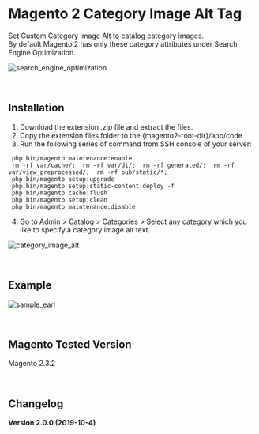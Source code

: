 # Magento 2 Category Image Alt Tag
Set Custom Category Image Alt to catalog category images. 
<br/>
By default Magento 2 has only these category attributes under Search Engine Optimization.

![search_engine_optimization](https://user-images.githubusercontent.com/14094984/66201033-ecb12b80-e6d4-11e9-9c22-2921a28a2643.png)


</br>

## Installation
1. Download the extension .zip file and extract the files.
2. Copy the extension files folder to the {magento2-root-dir}/app/code
3. Run the following series of command from SSH console of your server:
```
 php bin/magento maintenance:enable
 rm -rf var/cache/;  rm -rf var/di/;  rm -rf generated/;  rm -rf var/view_preprocessed/;  rm -rf pub/static/*;
 php bin/magento setup:upgrade
 php bin/magento setup:static-content:deploy -f
 php bin/magento cache:flush
 php bin/magento setup:clean
 php bin/magento maintenance:disable
```

4. Go to Admin > Catalog > Categories >  Select any category which you like to specify a category image alt text.

![category_image_alt](https://user-images.githubusercontent.com/14094984/66200814-6e548980-e6d4-11e9-96ba-cc739da6634c.png)

<br/>

## Example

![sample_earl](https://user-images.githubusercontent.com/14094984/66201312-a27c7a00-e6d5-11e9-9163-cc582b67d5ff.png)

<br/>

## Magento Tested Version
Magento 2.3.2

<br/>

## Changelog
**Version 2.0.0 (2019-10-4)**
